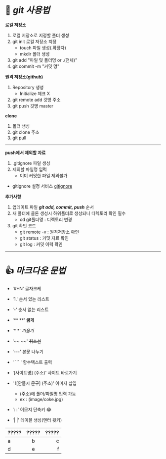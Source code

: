 # :purple_heart: *git 사용법*

**로컬 저장소**
1. 로컬 저장소로 지정할 폴더 생성
2. git init 로컬 저장소 지정
    - touch 파일 생성(.확장자)
    - mkdir 폴더 생성
3. git add "파일 및 폴더명 or .(전체)"
4. git commit -m "커밋 명"

**원격 저장소(github)**
1. Repository 생성
    - Initialize 체크 X
2. git remote add 깃명 주소
3. git push 깃명 master

**clone**
1. 폴더 생성
2. git clone 주소
3. git pull

---

**push에서 제외할 자료**
1. .gitignore 파일 생성
2. 제외할 파일명 입력
    - 이미 커밋한 파일 제외불가
- gitignore 설정 서비스
[gitignore](https://www.toptal.com/developers/gitignore)

**추가사항**
1. 업데이트 파일 ***git add, commit, push*** 순서
2. 새 폴더에 클론 생성시 하위폴더로 생성되니 디렉토리 확인 필수
    - cd git폴더명 : 디렉토리 변경
3. git 확인 코드
    - git remote -v : 원격저장소 확인
    - git status : 커밋 자료 확인
    - git log : 커밋 이력 확인
---
# :+1: *마크다운 문법*

- '#*N' 글자크케

- '1.' 순서 있는 리스트

- '-' 순서 없는 리스트

- '** **' **굵게**

- '* *' *기울기*

- '~~ ~~' ~~취소선~~

- '---' 본문 나누기

- ' ``` ' 함수텍스트 출력

- '[사이트명] (주소)' 사이트 바로가기

- ' ![안뜰시 문구] (주소)' 이미지 삽입
    - (주소)에 폴더/파일명 입력 가능
    - ex : (image/coke.jpg)

- ': :' 이모지 단축키 :joy:

- '| |' 테이블 생성(엔터 윗키)

|   ?????    |   ?????   |   ?????   |
|    :---    |  :---:    |    ---:   |
|     a      |     b     |     c     |
|     d      |     e     |     f     |

